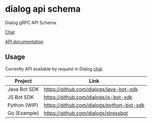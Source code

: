 dialog api schema
=================

Dialog gRPC API Schema.

[Chat](https://dlg.im/@botsfordialog)

[API documentation](https://dialogs.github.io/api-schema/)

Usage
-----

Currently API available by request in Dialog [chat](https://dlg.im/@botsfordialog).

| Project      | Link                                      |
|--------------|-------------------------------------------|
| Java Bot SDK | https://github.com/dialogs/java-bot-sdk   |
| JS Bot SDK   | https://github.com/dialogs/js-bot-sdk     |
| Python (WIP) | https://github.com/dialogs/python-bot-sdk |
| Go (Example) | https://github.com/dialogs/stressbot      |
